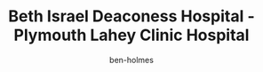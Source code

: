 ---
title: "Beth Israel Deaconess Hospital - Plymouth Lahey Clinic Hospital"
author: ben-holmes # references `src/content/authors/ben-holmes.json`
pubDate: 01/01/01
description: Required
---